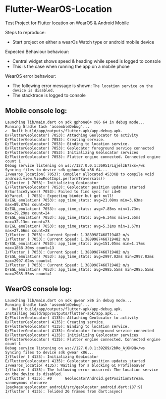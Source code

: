 # Flutter-WearOS-Location

Test Project for Flutter location on WearOS & Android Mobile

Steps to reproduce:

* Start project on either a wearOs Watch type or android mobile device

Expected Behaviour behaviour:
* Central widget shows speed & heading while speed is logged to console
* This is the case when running the app on a mobile phone

WearOS error behaviour:
* The following error message is shown: `The location service on the device is disabled.`
* The stacktrace is logged to console

## Mobile console log:

```
Launching lib/main.dart on sdk gphone64 x86 64 in debug mode...
Running Gradle task 'assembleDebug'...
✓  Built build/app/outputs/flutter-apk/app-debug.apk.
D/FlutterGeolocator( 7053): Attaching Geolocator to activity
D/FlutterGeolocator( 7053): Creating service.
D/FlutterGeolocator( 7053): Binding to location service.
D/FlutterGeolocator( 7053): Geolocator foreground service connected
D/FlutterGeolocator( 7053): Initializing Geolocator services
D/FlutterGeolocator( 7053): Flutter engine connected. Connected engine count 1
Debug service listening on ws://127.0.0.1:36951/LqjelzE7zxs=/ws
Syncing files to device sdk gphone64 x86 64...
I/wearos_location( 7053): Compiler allocated 4533KB to compile void android.view.ViewRootImpl.performTraversals()
I/flutter ( 7053): Initializing GeoLocator
E/FlutterGeolocator( 7053): Geolocator position updates started
E/SurfaceSyncer( 7053): Failed to find sync for id=0
W/Parcel  ( 7053): Expecting binder but got null!
D/EGL_emulation( 7053): app_time_stats: avg=21.08ms min=3.63ms max=89.87ms count=20
D/EGL_emulation( 7053): app_time_stats: avg=7.85ms min=1.73ms max=29.29ms count=24
D/EGL_emulation( 7053): app_time_stats: avg=6.34ms min=1.55ms max=32.13ms count=23
D/EGL_emulation( 7053): app_time_stats: avg=5.31ms min=1.67ms max=27.66ms count=28
I/flutter ( 7053): Current Speed: 1.3889987468719482 m/s
I/flutter ( 7053): Current Speed: 1.3889987468719482 m/s
D/EGL_emulation( 7053): app_time_stats: avg=151.05ms min=1.17ms max=1868.30ms count=13
I/flutter ( 7053): Current Speed: 1.3889987468719482 m/s
D/EGL_emulation( 7053): app_time_stats: avg=2997.02ms min=2997.02ms max=2997.02ms count=1
I/flutter ( 7053): Current Speed: 1.3889987468719482 m/s
D/EGL_emulation( 7053): app_time_stats: avg=2985.55ms min=2985.55ms max=2985.55ms count=1

```

## WearOS console log:

```
Launching lib/main.dart on sdk gwear x86 in debug mode...
Running Gradle task 'assembleDebug'...
✓  Built build/app/outputs/flutter-apk/app-debug.apk.
Installing build/app/outputs/flutter-apk/app.apk...
D/FlutterGeolocator( 4135): Attaching Geolocator to activity
D/FlutterGeolocator( 4135): Creating service.
D/FlutterGeolocator( 4135): Binding to location service.
D/FlutterGeolocator( 4135): Geolocator foreground service connected
D/FlutterGeolocator( 4135): Initializing Geolocator services
D/FlutterGeolocator( 4135): Flutter engine connected. Connected engine count 1
Debug service listening on ws://127.0.0.1:39289/2bRo_AjON9Q=/ws
Syncing files to device sdk gwear x86...
I/flutter ( 4135): Initializing GeoLocator
E/FlutterGeolocator( 4135): Geolocator position updates started
I/wearos_locatio( 4135): Waiting for a blocking GC ProfileSaver
I/flutter ( 4135): The following error occurred: The location service on the device is disabled.
I/flutter ( 4135): #0      GeolocatorAndroid.getPositionStream.<anonymous closure> (package:geolocator_android/src/geolocator_android.dart:187:9)
I/flutter ( 4135): (elided 26 frames from dart:async)

```
